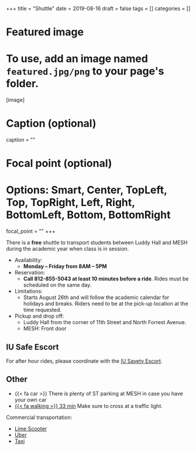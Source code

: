 +++
title = "Shuttle"
date = 2019-08-16
draft = false
tags = []
categories = []

# Featured image
# To use, add an image named `featured.jpg/png` to your page's folder. 
[image]
  # Caption (optional)
  caption = ""

  # Focal point (optional)
  # Options: Smart, Center, TopLeft, Top, TopRight, Left, Right, BottomLeft, Bottom, BottomRight
  focal_point = ""
+++

There is a **free** shuttle to transport students between Luddy Hall and
MESH during the academic year when class is in session.

* Availability: 
  * **Monday – Friday from 8AM – 5PM** 
* Reservation: 
  * **Call 812-855-5043 at least 10 minutes before a ride**. 
  Rides must be scheduled on the same day.
* Limitations: 
  * Starts August 26th and will follow the academic calendar
    for holidays and breaks. Riders need to be at the pick-up location at
    the time requested.
* Pickup and drop off: 
  * Luddy Hall from the corner of
    11th Street and North Forrest Avenue.
  * MESH: Front door
  
## IU Safe Escort

For after hour rides, please coordinate with the 
[IU Savety Escort](https://safety.indiana.edu/).

## Other 


* {{< fa car >}} There is plenty of ST parking at MESH in case you have your own car
* [{{< fa walking >}} 33 min](https://www.google.com/maps/dir/Luddy+Hall-School+of+Informatics,+Computing,+and+Engineering,+North+Woodlawn+Avenue,+Bloomington,+IN/Integrated+Science+and+Accelerator+Technology+Hall+(ISAT),+2425+N+Milo+B+Sampson+Ln,+Bloomington,+IN+47408/@39.1819392,-86.5302594,15z/data=!4m19!4m18!1m10!1m1!1s0x886c66c6e3fb15f3:0x5ff3f26dda5a28a!2m2!1d-86.522974!2d39.172971!3m4!1m2!1d-86.519682!2d39.1859174!3s0x886c66b554060fd9:0x3a5779252a782628!1m5!1m1!1s0x886c613437918d4b:0x17d28e7c953b9d48!2m2!1d-86.5229357!2d39.1898917!3e2)
  Make sure to cross at a traffic light.
  
Commercial transportation:

* [Lime Scooter](https://www.li.me/)
* [Uber](https://www.uber.com/us/en/ride/)
* [Taxi](https://www.google.com/search?q=taxi+bloomington+in&rlz=1C5CHFA_enUS829US829&oq=taxi+bloomington+in)